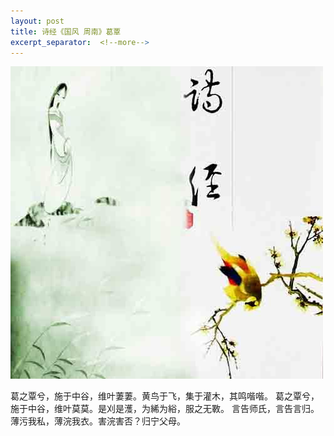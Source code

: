 ```yaml
---
layout: post
title: 诗经《国风 周南》葛覃
excerpt_separator:  <!--more-->
---
```

![Aaron Swartz](https://raw.githubusercontent.com/xlingyu/xlingyu.github.io/master/assets/blog-images/3.jpg)

葛之覃兮，施于中谷，维叶萋萋。黄鸟于飞，集于灌木，其鸣喈喈。
葛之覃兮，施于中谷，维叶莫莫。是刈是濩，为絺为綌，服之无斁。
言告师氏，言告言归。薄污我私，薄浣我衣。害浣害否？归宁父母。
